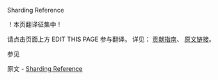  Sharding Reference

 ！本页翻译征集中！

请点击页面上方 EDIT THIS PAGE 参与翻译。
详见：
[贡献指南]( https://github.com/JinMuInfo/MongoDB-Manual-zh/blob/master/CONTRIBUTING.md )、
[原文链接](  https://docs.mongodb.com/manual/reference/sharding/  )。

 参见

原文 - [Sharding Reference]( https://docs.mongodb.com/manual/reference/sharding/ )

